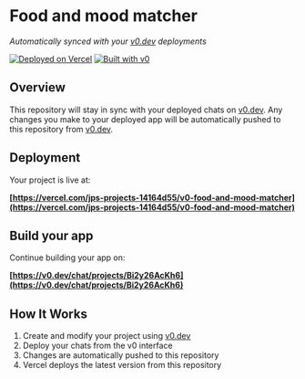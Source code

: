 # Food and mood matcher

*Automatically synced with your [v0.dev](https://v0.dev) deployments*

[![Deployed on Vercel](https://img.shields.io/badge/Deployed%20on-Vercel-black?style=for-the-badge&logo=vercel)](https://vercel.com/jps-projects-14164d55/v0-food-and-mood-matcher)
[![Built with v0](https://img.shields.io/badge/Built%20with-v0.dev-black?style=for-the-badge)](https://v0.dev/chat/projects/Bi2y26AcKh6)

## Overview

This repository will stay in sync with your deployed chats on [v0.dev](https://v0.dev).
Any changes you make to your deployed app will be automatically pushed to this repository from [v0.dev](https://v0.dev).

## Deployment

Your project is live at:

**[https://vercel.com/jps-projects-14164d55/v0-food-and-mood-matcher](https://vercel.com/jps-projects-14164d55/v0-food-and-mood-matcher)**

## Build your app

Continue building your app on:

**[https://v0.dev/chat/projects/Bi2y26AcKh6](https://v0.dev/chat/projects/Bi2y26AcKh6)**

## How It Works

1. Create and modify your project using [v0.dev](https://v0.dev)
2. Deploy your chats from the v0 interface
3. Changes are automatically pushed to this repository
4. Vercel deploys the latest version from this repository